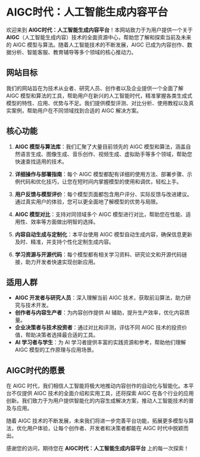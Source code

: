 # **AIGC时代：人工智能生成内容平台**

欢迎来到 **AIGC时代：人工智能生成内容平台**！本网站致力于为用户提供一个关于 **AIGC**（人工智能生成内容）技术的全面资源中心，帮助您了解和探索当前及未来的 AIGC 模型与算法。随着人工智能技术的不断发展，AIGC 已成为内容创作、数据分析、智能客服、教育辅导等多个领域的核心推动力。

## **网站目标**

我们的网站旨在为技术从业者、研究人员、创作者以及企业提供一个全面了解 AIGC 模型和算法的工具，帮助用户在新兴的人工智能时代，精准掌握各类生成式模型的特性、应用、优势与不足。我们提供模型评测、对比分析、使用教程以及真实案例，帮助用户在不同领域找到合适的 AIGC 解决方案。

## **核心功能**

1. **AIGC 模型与算法库**：我们汇聚了大量目前领先的 AIGC 模型和算法，涵盖自然语言生成、图像生成、音乐创作、视频生成、虚拟助手等多个领域，帮助您快速查找适用的技术。

2. **详细操作与部署指南**：每个 AIGC 模型都配有详细的使用方法、部署步骤、示例代码和优化技巧，让您在短时间内掌握模型的使用和调优，轻松上手。

3. **用户反馈与模型评价**：每个模型页面都包含用户评分、实际反馈与改进建议。通过真实用户的体验，您可以更全面地了解模型的优势与局限。

4. **AIGC 模型对比**：支持对同领域多个 AIGC 模型进行对比，帮助您在性能、适用性、效率等方面做出明智的选择。

5. **内容自动生成与定制化**：本平台使用 AIGC 模型自动生成内容，确保信息更新及时、精准，并支持个性化定制生成内容。

6. **学习资源与开源代码**：每个模型都有相关学习资料、研究论文和开源代码链接，助力开发者快速实现创新应用。

## **适用人群**

- **AIGC 开发者与研究人员**：深入理解当前 AIGC 技术，获取前沿算法，助力研究与技术开发。
- **创作者与内容生产者**：为内容创作提供 AI 辅助，提升生产效率，优化内容质量。
- **企业决策者与技术投资者**：通过对比和评测，评估不同 AIGC 技术的投资价值，帮助决策者选择最合适的工具。
- **AI 学习者与学生**：为 AI 学习者提供丰富的实践资源和参考，帮助他们理解 AIGC 模型的工作原理与应用场景。

## **AIGC时代的愿景**

在 AIGC 时代，我们相信人工智能将极大地推动内容创作的自动化与智能化。本平台不仅提供 AIGC 技术的全面介绍和实用工具，还将探索 AIGC 在各个行业的应用创新。我们致力于为用户提供智能化的内容生成解决方案，推动人工智能技术的普及与应用。

随着 AIGC 技术的不断发展，未来我们将进一步完善平台功能，拓展更多模型与算法，优化用户体验，让每个创作者、开发者和决策者都能在 AIGC 时代中脱颖而出。

感谢您的访问，期待您在 **AIGC时代：人工智能生成内容平台** 上的每一次探索！